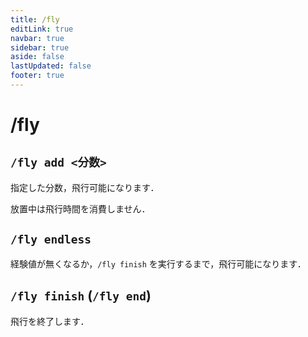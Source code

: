 ```yaml
---
title: /fly
editLink: true
navbar: true
sidebar: true
aside: false
lastUpdated: false
footer: true
---
```


# /fly <Badge type="info" text="SeichiAssist" />

## `/fly add <分数>`

指定した分数，飛行可能になります．

放置中は飛行時間を消費しません．

## `/fly endless`

経験値が無くなるか，`/fly finish` を実行するまで，飛行可能になります．

## `/fly finish` (`/fly end`)

飛行を終了します．
